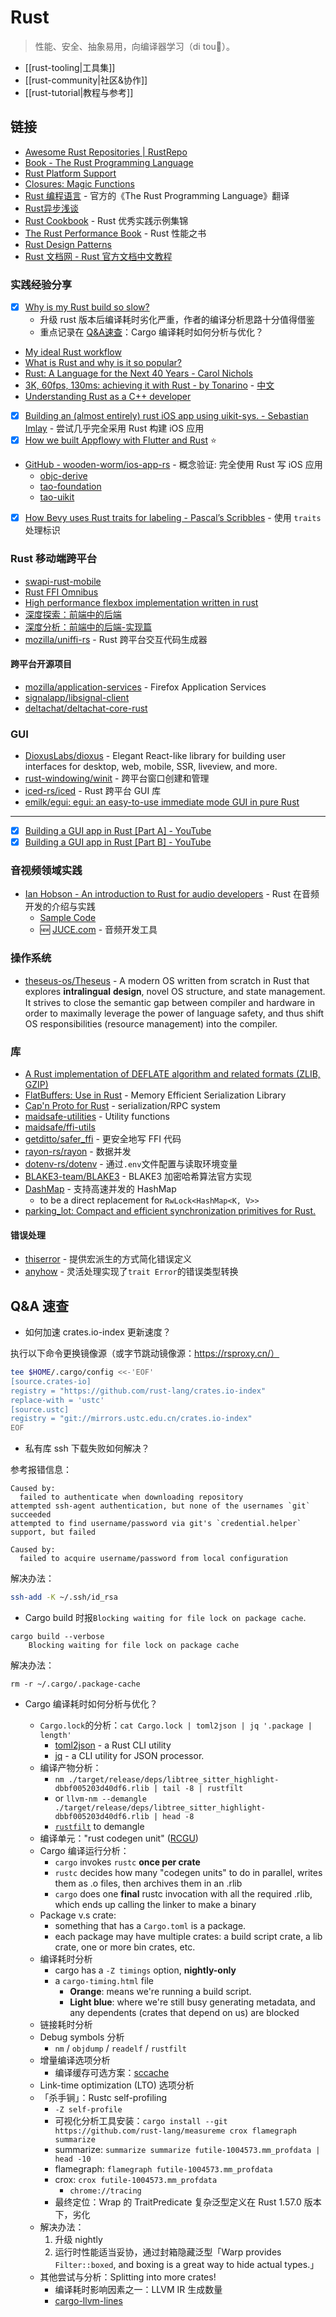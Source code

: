 # Rust

> 性能、安全、抽象易用，向编译器学习（di tou🙈）。

- [[rust-tooling|工具集]]
- [[rust-community|社区&协作]]
- [[rust-tutorial|教程与参考]]

## 链接

- [Awesome Rust Repositories | RustRepo](https://rustrepo.com/)
- [Book - The Rust Programming Language](https://doc.rust-lang.org/book/)
- [Rust Platform Support](https://forge.rust-lang.org/release/platform-support.html)
- [Closures: Magic Functions](https://rustyyato.github.io/rust/syntactic/sugar/2019/01/17/Closures-Magic-Functions.html)
- [Rust 编程语言](https://learnku.com/docs/rust-lang/2018) - 官方的《The Rust Programming Language》翻译
- [Rust异步浅谈](https://leaxoy.github.io/2020/03/rust-async-runtime/)
- [Rust Cookbook](https://rust-lang-nursery.github.io/rust-cookbook/) - Rust 优秀实践示例集锦
- [The Rust Performance Book](https://nnethercote.github.io/perf-book/) - Rust 性能之书
- [Rust Design Patterns](https://rust-unofficial.github.io/patterns/)
- [Rust 文档网 - Rust 官方文档中文教程](https://rustwiki.org/)

### 实践经验分享

- [x] [Why is my Rust build so slow?](https://fasterthanli.me/articles/why-is-my-rust-build-so-slow)
  - 升级 rust 版本后编译耗时劣化严重，作者的编译分析思路十分值得借鉴
  - 重点记录在 [Q&A速查](#qa-速查)：Cargo 编译耗时如何分析与优化？
- [My ideal Rust workflow](https://fasterthanli.me/articles/my-ideal-rust-workflow)
- [What is Rust and why is it so popular?](https://stackoverflow.blog/2020/01/20/what-is-rust-and-why-is-it-so-popular/)
- [Rust: A Language for the Next 40 Years - Carol Nichols](https://www.youtube.com/watch?v=A3AdN7U24iU)
- [3K, 60fps, 130ms: achieving it with Rust - by Tonarino](https://blog.tonari.no/why-we-love-rust) - [中文](https://mp.weixin.qq.com/s/-YfdohRpJxURNYLSfo6G7w)
- [Understanding Rust as a C++ developer](https://renoth.medium.com/understanding-rust-as-a-c-developer-69ee8ca76fd6)
- [x] [Building an (almost entirely) rust iOS app using uikit-sys. - Sebastian Imlay](https://simlay.net/posts/using-uikit-sys/) - 尝试几乎完全采用 Rust 构建 iOS 应用
- [x] [How we built Appflowy with Flutter and Rust](https://blog-appflowy.ghost.io/tech-design-flutter-rust/) ⭐️
- [GitHub - wooden-worm/ios-app-rs](https://github.com/wooden-worm/ios-app-rs) - 概念验证: 完全使用 Rust 写 iOS 应用
  - [objc-derive](https://github.com/wooden-worm/objc-derive)
  - [tao-foundation](https://github.com/wooden-worm/tao-foundation)
  - [tao-uikit](https://github.com/wooden-worm/tao-uikit)
- [x] [How Bevy uses Rust traits for labeling - Pascal’s Scribbles](https://deterministic.space/bevy-labels.html) - 使用 `traits` 处理标识

### Rust 移动端跨平台

- [swapi-rust-mobile](https://github.com/xajik/rust-cross-platform-mobile)
- [Rust FFI Omnibus](http://llever.com/rust-ffi-omnibus/)
- [High performance flexbox implementation written in rust](https://github.com/vislyhq/stretch)
- [深度探索：前端中的后端](https://mp.weixin.qq.com/s/W-EvvKzmj1A8VsNKFYkuhQ)
- [深度分析：前端中的后端-实现篇](https://mp.weixin.qq.com/s/5FfSRpRG-F8Y8X3BX9mJ-Q)
- [mozilla/uniffi-rs](https://github.com/mozilla/uniffi-rs) - Rust 跨平台交互代码生成器

#### 跨平台开源项目

- [mozilla/application-services](https://github.com/mozilla/application-services) - Firefox Application Services
- [signalapp/libsignal-client](https://github.com/signalapp/libsignal-client)
- [deltachat/deltachat-core-rust](https://github.com/deltachat/deltachat-core-rust)

### GUI

- [DioxusLabs/dioxus](https://github.com/dioxuslabs/dioxus) - Elegant React-like library for building user interfaces for desktop, web, mobile, SSR, liveview, and more.
- [rust-windowing/winit](https://github.com/rust-windowing/winit) - 跨平台窗口创建和管理
- [iced-rs/iced](https://github.com/iced-rs/iced) - Rust 跨平台 GUI 库
- [emilk/egui: egui: an easy-to-use immediate mode GUI in pure Rust](https://github.com/emilk/egui)

---

- [x] [Building a GUI app in Rust [Part A] - YouTube](https://www.youtube.com/watch?v=NtUkr_z7l84)
- [x] [Building a GUI app in Rust [Part B] - YouTube](https://www.youtube.com/watch?v=SvFPdgGwzTQ&t=0s)

### 音视频领域实践

- [Ian Hobson - An introduction to Rust for audio developers](https://www.youtube.com/watch?v=Yom9E-67bdI&ab_channel=JUCE) - Rust 在音频开发的介绍与实践
  - [Sample Code](https://github.com/irh/freeverb-rs)
  - 🆕 [JUCE.com](https://juce.com/) - 音频开发工具

### 操作系统

- [theseus-os/Theseus](https://github.com/theseus-os/Theseus) - A modern OS written from scratch in Rust that explores 𝐢𝐧𝐭𝐫𝐚𝐥𝐢𝐧𝐠𝐮𝐚𝐥 𝐝𝐞𝐬𝐢𝐠𝐧, novel OS structure, and state management. It strives to close the semantic gap between compiler and hardware in order to maximally leverage the power of language safety, and thus shift OS responsibilities (resource management) into the compiler.

### 库

- [A Rust implementation of DEFLATE algorithm and related formats (ZLIB, GZIP)](https://github.com/sile/libflate)
- [FlatBuffers: Use in Rust](https://google.github.io/flatbuffers/flatbuffers_guide_use_rust.html) - Memory Efficient Serialization Library
- [Cap'n Proto for Rust](https://github.com/capnproto/capnproto-rust) - serialization/RPC system
- [maidsafe-utilities](https://github.com/maidsafe/maidsafe-utilities) - Utility functions
- [maidsafe/ffi-utils](https://github.com/maidsafe/ffi-utils)
- [getditto/safer_ffi](https://github.com/getditto/safer_ffi) - 更安全地写 FFI 代码
- [rayon-rs/rayon](https://github.com/rayon-rs/rayon) - 数据并发
- [dotenv-rs/dotenv](https://github.com/dotenv-rs/dotenv) - 通过`.env`文件配置与读取环境变量
- [BLAKE3-team/BLAKE3](https://github.com/BLAKE3-team/BLAKE3) - BLAKE3 加密哈希算法官方实现
- [DashMap](https://github.com/xacrimon/dashmap) - 支持高速并发的 HashMap
  - to be a direct replacement for `RwLock<HashMap<K, V>>`
- [parking_lot: Compact and efficient synchronization primitives for Rust.](https://github.com/Amanieu/parking_lot)

#### 错误处理

- [thiserror](https://github.com/dtolnay/thiserror) - 提供宏派生的方式简化错误定义
- [anyhow](https://github.com/dtolnay/anyhow) - 灵活处理实现了`trait Error`的错误类型转换


## Q&A 速查

- 如何加速 crates.io-index 更新速度？

执行以下命令更换镜像源（或字节跳动镜像源：https://rsproxy.cn/）

```sh
tee $HOME/.cargo/config <<-'EOF'
[source.crates-io]
registry = "https://github.com/rust-lang/crates.io-index"
replace-with = 'ustc'
[source.ustc]
registry = "git://mirrors.ustc.edu.cn/crates.io-index"
EOF
```

- 私有库 ssh 下载失败如何解决？

参考报错信息：

```
Caused by:
  failed to authenticate when downloading repository
attempted ssh-agent authentication, but none of the usernames `git` succeeded
attempted to find username/password via git's `credential.helper` support, but failed

Caused by:
  failed to acquire username/password from local configuration
```

解决办法：

```sh
ssh-add -K ~/.ssh/id_rsa
```

- Cargo build 时报`Blocking waiting for file lock on package cache`.

```
cargo build --verbose
    Blocking waiting for file lock on package cache
```

解决办法：

```
rm -r ~/.cargo/.package-cache
```

- Cargo 编译耗时如何分析与优化？

  - `Cargo.lock`的分析：`cat Cargo.lock | toml2json | jq '.package | length'`
    - [toml2json](https://github.com/woodruffw/toml2json) - a Rust CLI utility
    - [jq](https://stedolan.github.io/jq/) - a CLI utility for JSON processor.
  - 编译产物分析：
    - `nm ./target/release/deps/libtree_sitter_highlight-dbbf005203d40df6.rlib | tail -8 | rustfilt`
    - or `llvm-nm --demangle ./target/release/deps/libtree_sitter_highlight-dbbf005203d40df6.rlib | head -8`
    - [`rustfilt`](https://crates.io/crates/rustfilt) to demangle
  - 编译单元："rust codegen unit" ([RCGU](https://github.com/rust-lang/rust/blob/3d57c61a9e04dcd3df633f41142009d6dcad4399/compiler/rustc_session/src/config.rs#L657))
  - Cargo 编译运行分析：
    - `cargo` invokes `rustc` **once per crate**
    - `rustc` decides how many "codegen units" to do in parallel, writes them as .o files, then archives them in an .rlib
    - `cargo` does one **final** rustc invocation with all the required .rlib, which ends up calling the linker to make a binary
  - Package v.s crate:
    - something that has a `Cargo.toml` is a package.
    - each package may have multiple crates: a build script crate, a lib crate, one or more bin crates, etc.
  - 编译耗时分析
    - cargo has a `-Z timings` option, **nightly-only**
    - a `cargo-timing.html` file
      - **Orange**: means we're running a build script.
      - **Light blue**: where we're still busy generating metadata, and any dependents (crates that depend on us) are blocked
  - 链接耗时分析
  - Debug symbols 分析
    - `nm` / `objdump` / `readelf` / `rustfilt`
  - 增量编译选项分析
    - 编译缓存可选方案：[sccache](https://lib.rs/crates/sccache)
  - Link-time optimization (LTO) 选项分析
  - 「杀手锏」：Rustc self-profiling
    - `-Z self-profile`
    - 可视化分析工具安装：`cargo install --git https://github.com/rust-lang/measureme crox flamegraph summarize`
    - summarize: `summarize summarize futile-1004573.mm_profdata | head -10`
    - flamegraph: `flamegraph futile-1004573.mm_profdata`
    - crox: `crox futile-1004573.mm_profdata`
      - `chrome://tracing`
    - 最终定位：Wrap 的 TraitPredicate 复杂泛型定义在 Rust 1.57.0 版本下，劣化
  - 解决办法：
    1. 升级 nightly
    2. 运行时性能适当妥协，通过封箱隐藏泛型「Warp provides `Filter::boxed`, and boxing is a great way to hide actual types.」
  - 其他尝试与分析：Splitting into more crates!
    - 编译耗时影响因素之一：LLVM IR 生成数量
    - [cargo-llvm-lines](https://github.com/dtolnay/cargo-llvm-lines)
